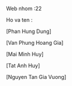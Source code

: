 Web nhom :22

Ho va ten :

  [Phan Hung Dung]

  [Van Phung Hoang Gia]
            
  [Mai Minh Huy]
            
  [Tat Anh Huy]
            
  [Nguyen Tan Gia Vuong]
 
